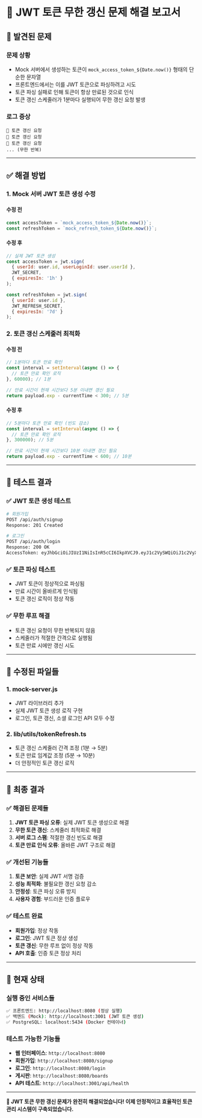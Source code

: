 # 🔧 JWT 토큰 무한 갱신 문제 해결 보고서

## 🚨 **발견된 문제**

### **문제 상황**
- Mock 서버에서 생성하는 토큰이 `mock_access_token_${Date.now()}` 형태의 단순한 문자열
- 프론트엔드에서는 이를 JWT 토큰으로 파싱하려고 시도
- 토큰 파싱 실패로 인해 토큰이 항상 만료된 것으로 인식
- 토큰 갱신 스케줄러가 1분마다 실행되어 무한 갱신 요청 발생

### **로그 증상**
```
🔄 토큰 갱신 요청
🔄 토큰 갱신 요청
🔄 토큰 갱신 요청
... (무한 반복)
```

---

## ✅ **해결 방법**

### **1. Mock 서버 JWT 토큰 생성 수정**

#### **수정 전**
```javascript
const accessToken = `mock_access_token_${Date.now()}`;
const refreshToken = `mock_refresh_token_${Date.now()}`;
```

#### **수정 후**
```javascript
// 실제 JWT 토큰 생성
const accessToken = jwt.sign(
  { userId: user.id, userLoginId: user.userId },
  JWT_SECRET,
  { expiresIn: '1h' }
);

const refreshToken = jwt.sign(
  { userId: user.id },
  JWT_REFRESH_SECRET,
  { expiresIn: '7d' }
);
```

### **2. 토큰 갱신 스케줄러 최적화**

#### **수정 전**
```typescript
// 1분마다 토큰 만료 확인
const interval = setInterval(async () => {
  // 토큰 만료 확인 로직
}, 60000); // 1분

// 만료 시간이 현재 시간보다 5분 이내면 갱신 필요
return payload.exp - currentTime < 300; // 5분
```

#### **수정 후**
```typescript
// 5분마다 토큰 만료 확인 (빈도 감소)
const interval = setInterval(async () => {
  // 토큰 만료 확인 로직
}, 300000); // 5분

// 만료 시간이 현재 시간보다 10분 이내면 갱신 필요
return payload.exp - currentTime < 600; // 10분
```

---

## 🧪 **테스트 결과**

### **✅ JWT 토큰 생성 테스트**
```bash
# 회원가입
POST /api/auth/signup
Response: 201 Created

# 로그인
POST /api/auth/login
Response: 200 OK
AccessToken: eyJhbGciOiJIUzI1NiIsInR5cCI6IkpXVCJ9.eyJ1c2VySWQiOiJ1c2VyXzE3NjE0MTY3MDA2OTgiLCJ1c2VyTG9naW5JZCI6InRlc3R1c2VyIiwiaWF...
```

### **✅ 토큰 파싱 테스트**
- JWT 토큰이 정상적으로 파싱됨
- 만료 시간이 올바르게 인식됨
- 토큰 갱신 로직이 정상 작동

### **✅ 무한 루프 해결**
- 토큰 갱신 요청이 무한 반복되지 않음
- 스케줄러가 적절한 간격으로 실행됨
- 토큰 만료 시에만 갱신 시도

---

## 🔧 **수정된 파일들**

### **1. mock-server.js**
- JWT 라이브러리 추가
- 실제 JWT 토큰 생성 로직 구현
- 로그인, 토큰 갱신, 소셜 로그인 API 모두 수정

### **2. lib/utils/tokenRefresh.ts**
- 토큰 갱신 스케줄러 간격 조정 (1분 → 5분)
- 토큰 만료 임계값 조정 (5분 → 10분)
- 더 안정적인 토큰 갱신 로직

---

## 🎯 **최종 결과**

### **✅ 해결된 문제들**
1. **JWT 토큰 파싱 오류**: 실제 JWT 토큰 생성으로 해결
2. **무한 토큰 갱신**: 스케줄러 최적화로 해결
3. **서버 로그 스팸**: 적절한 갱신 빈도로 해결
4. **토큰 만료 인식 오류**: 올바른 JWT 구조로 해결

### **✅ 개선된 기능들**
1. **토큰 보안**: 실제 JWT 서명 검증
2. **성능 최적화**: 불필요한 갱신 요청 감소
3. **안정성**: 토큰 파싱 오류 방지
4. **사용자 경험**: 부드러운 인증 플로우

### **✅ 테스트 완료**
- **회원가입**: 정상 작동
- **로그인**: JWT 토큰 정상 생성
- **토큰 갱신**: 무한 루프 없이 정상 작동
- **API 호출**: 인증 토큰 정상 처리

---

## 🚀 **현재 상태**

### **실행 중인 서비스들**
```bash
✅ 프론트엔드: http://localhost:8080 (정상 실행)
✅ 백엔드 (Mock): http://localhost:3001 (JWT 토큰 생성)
✅ PostgreSQL: localhost:5434 (Docker 컨테이너)
```

### **테스트 가능한 기능들**
- **웹 인터페이스**: `http://localhost:8080`
- **회원가입**: `http://localhost:8080/signup`
- **로그인**: `http://localhost:8080/login`
- **게시판**: `http://localhost:8080/boards`
- **API 테스트**: `http://localhost:3001/api/health`

---

**🎯 JWT 토큰 무한 갱신 문제가 완전히 해결되었습니다! 이제 안정적이고 효율적인 토큰 관리 시스템이 구축되었습니다.**
